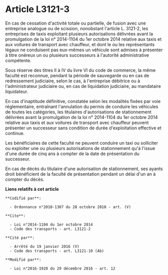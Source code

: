 # Article L3121-3

En cas de cessation d'activité totale ou partielle, de fusion avec une entreprise analogue ou de scission, nonobstant
l'article L. 3121-2, les entreprises de taxis exploitant plusieurs autorisations délivrées avant la promulgation de la loi n°
2014-1104 du 1er octobre 2014 relative aux taxis et aux voitures de transport avec chauffeur, et dont le ou les représentants
légaux ne conduisent pas eux-mêmes un véhicule sont admises à présenter à titre onéreux un ou plusieurs successeurs à
l'autorité administrative compétente. 

Sous réserve des titres II à IV du livre VI du code de commerce, la même faculté est reconnue, pendant la période de
sauvegarde ou en cas de redressement judiciaire, selon le cas, à l'entreprise débitrice ou à l'administrateur judiciaire ou,
en cas de liquidation judiciaire, au mandataire liquidateur. 

En cas d'inaptitude définitive, constatée selon les modalités fixées par voie réglementaire, entraînant l'annulation du
permis de conduire les véhicules de toutes les catégories, les titulaires d'autorisations de stationnement délivrées avant la
promulgation de la loi n° 2014-1104 du 1er octobre  2014 relative aux taxis et aux voitures de transport avec chauffeur
peuvent présenter un successeur sans condition de durée d'exploitation effective et continue. 

Les bénéficiaires de cette faculté ne peuvent conduire un taxi ou solliciter ou exploiter une ou plusieurs autorisations de
stationnement qu'à l'issue d'une durée de cinq ans à compter de la date de présentation du successeur. 

En cas de décès du titulaire d'une autorisation de stationnement, ses ayants droit bénéficient de la faculté de présentation
pendant un délai d'un an à compter du décès.

**Liens relatifs à cet article**

	**Codifié par**:

	  - Ordonnance n°2010-1307 du 28 octobre 2010 - art. (V)

	**Cite**:

	  - Loi n°2014-1104 du 1er octobre 2014
	  - Code des transports - art. L3121-2

	**Cité par**:

	  - Arrêté du 19 janvier 2016 (V)
	  - Code des transports - art. L3121-10 (Ab)

	**Modifié par**:

	  - Loi n°2016-1920 du 29 décembre 2016 - art. 12
